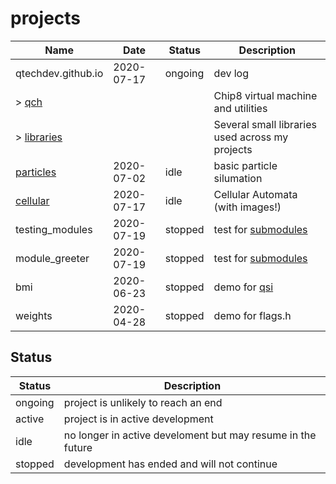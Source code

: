 # projects

Name                  | Date        | Status  | Description
----------------------|-------------|---------|------------
qtechdev.github.io    | 2020-07-17  | ongoing | dev log
\> [qch][]            |             |         | Chip8 virtual machine and utilities
\> [libraries][]      |             |         | Several small libraries used across my projects
[particles][]         | 2020-07-02  | idle    | basic particle silumation
[cellular][]          | 2020-07-17  | idle    | Cellular Automata (with images!)
testing_modules       | 2020-07-19  | stopped | test for [submodules][]
module_greeter        | 2020-07-19  | stopped | test for [submodules][]
bmi                   | 2020-06-23  | stopped | demo for [qsi][]
weights               | 2020-04-28  | stopped | demo for flags.h

## Status
Status  | Description
--------|------------
ongoing | project is unlikely to reach an end
active  | project is in active development
idle    | no longer in active develoment but may resume in the future
stopped | development has ended and will not continue

[qch]: <qch/>
[libraries]: <libs/>
[particles]: <particles.md>

[cellular]: </cellular/>
[qsi]: </projects/libs/qsi.md>
[submodules]: </research/submodules.md>
